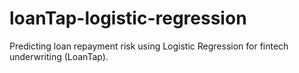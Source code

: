# loanTap-logistic-regression
Predicting loan repayment risk using Logistic Regression for fintech underwriting (LoanTap).
